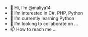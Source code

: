 - 👋 Hi, I’m @maliya14
- 👀 I’m interested in C#, PHP, Python
- 🌱 I’m currently learning Python
- 💞️ I’m looking to collaborate on ...
- 📫 How to reach me ...

<!---
maliya14/maliya14 is a ✨ special ✨ repository because its `README.md` (this file) appears on your GitHub profile.
You can click the Preview link to take a look at your changes.
--->
